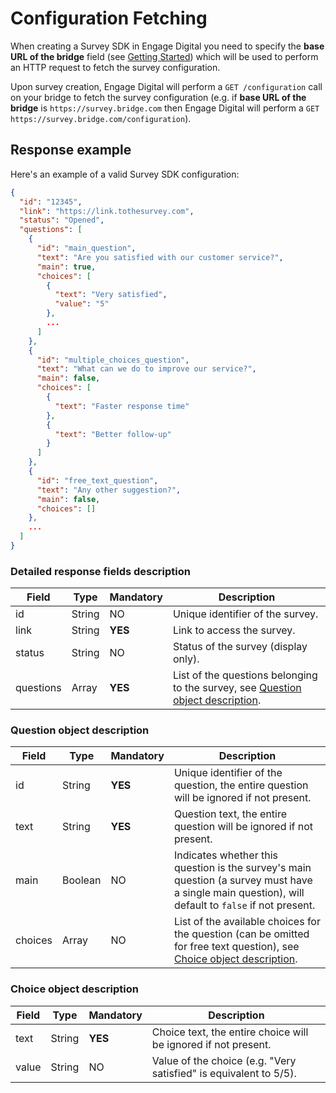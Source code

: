 # Configuration Fetching

When creating a Survey SDK in Engage Digital you need to specify the **base URL of the bridge** field (see [Getting Started](../quick-start)) which will be used to perform an HTTP request to fetch the survey configuration.

Upon survey creation, Engage Digital will perform a `GET /configuration` call on your bridge to fetch the survey configuration (e.g. if **base URL of the bridge** is `https://survey.bridge.com` then Engage Digital will perform a `GET https://survey.bridge.com/configuration`).

## Response example

Here's an example of a valid Survey SDK configuration:
``` json
{
  "id": "12345",
  "link": "https://link.tothesurvey.com",
  "status": "Opened",
  "questions": [
    {
      "id": "main_question",
      "text": "Are you satisfied with our customer service?",
      "main": true,
      "choices": [
        {
          "text": "Very satisfied",
          "value": "5"
        },
        ...
      ]
    },
    {
      "id": "multiple_choices_question",
      "text": "What can we do to improve our service?",
      "main": false,
      "choices": [
        {
          "text": "Faster response time"
        },
        {
          "text": "Better follow-up"
        }
      ]
    },
    {
      "id": "free_text_question",
      "text": "Any other suggestion?",
      "main": false,
      "choices": []
    },
    ...
  ]
}
```


### Detailed response fields description

| Field | Type | Mandatory | Description |
|-|-|-|-|
| id | String | NO | Unique identifier of the survey. |
| link | String | **YES** | Link to access the survey. |
| status | String | NO | Status of the survey (display only). |
| questions | Array | **YES** | List of the questions belonging to the survey, see [Question object description](#question-object-description). |


### Question object description

| Field | Type | Mandatory | Description |
|-|-|-|-|
| id | String | **YES** | Unique identifier of the question, the entire question will be ignored if not present. |
| text | String | **YES** | Question text, the entire question will be ignored if not present. |
| main | Boolean | NO | Indicates whether this question is the survey's main question (a survey must have a single main question), will default to `false` if not present. |
| choices | Array | NO | List of the available choices for the question (can be omitted for free text question), see [Choice object description](#choice-object-description). |


### Choice object description

| Field | Type | Mandatory | Description |
|-|-|-|-|
| text | String | **YES** | Choice text, the entire choice will be ignored if not present. |
| value | String | NO | Value of the choice (e.g. "Very satisfied" is equivalent to 5/5). |
